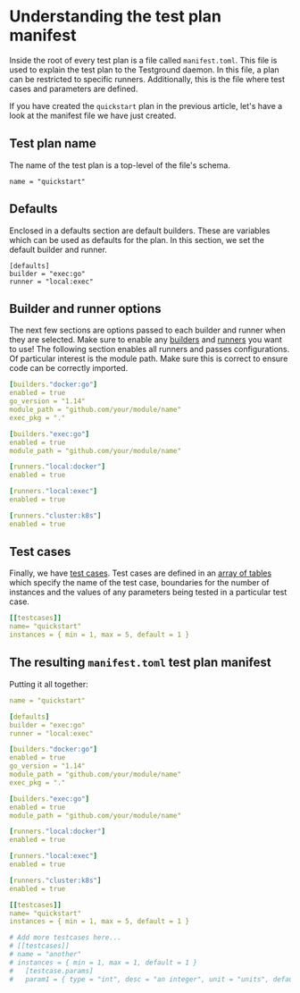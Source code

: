 # Understanding the test plan manifest

Inside the root of every test plan is a file called `manifest.toml`. This file is used to explain the test plan to the Testground daemon. In this file, a plan can be restricted to specific runners. Additionally, this is the file where test cases and parameters are defined.

If you have created the `quickstart` plan in the previous article, let's have a look at the manifest file we have just created.

## Test plan name

The name of the test plan is a top-level of the file's schema.

```text
name = "quickstart"
```

## Defaults

Enclosed in a defaults section are default builders. These are variables which can be used as defaults for the plan. In this section, we set the default builder and runner.

```text
[defaults]
builder = "exec:go"
runner = "local:exec"
```

## Builder and runner options

The next few sections are options passed to each builder and runner when they are selected. Make sure to enable any [builders](../concepts-and-architecture/builders.md#supported-builders) and [runners](../concepts-and-architecture/runners.md#supported-runners) you want to use! The following section enables all runners and passes configurations. Of particular interest is the module path. Make sure this is correct to ensure code can be correctly imported.

```yaml
[builders."docker:go"]
enabled = true
go_version = "1.14"
module_path = "github.com/your/module/name"
exec_pkg = "."

[builders."exec:go"]
enabled = true
module_path = "github.com/your/module/name"

[runners."local:docker"]
enabled = true

[runners."local:exec"]
enabled = true

[runners."cluster:k8s"]
enabled = true
```

## Test cases

Finally, we have [test cases](../concepts-and-architecture/test-structure.md#test-cases). Test cases are defined in an [array of tables](https://github.com/toml-lang/toml#array-of-tables) which specify the name of the test case, boundaries for the number of instances and the values of any parameters being tested in a particular test case.

```yaml
[[testcases]]
name= "quickstart"
instances = { min = 1, max = 5, default = 1 }
```

## The resulting `manifest.toml`  test plan manifest

Putting it all together:

```yaml
name = "quickstart"

[defaults]
builder = "exec:go"
runner = "local:exec"

[builders."docker:go"]
enabled = true
go_version = "1.14"
module_path = "github.com/your/module/name"
exec_pkg = "."

[builders."exec:go"]
enabled = true
module_path = "github.com/your/module/name"

[runners."local:docker"]
enabled = true

[runners."local:exec"]
enabled = true

[runners."cluster:k8s"]
enabled = true

[[testcases]]
name= "quickstart"
instances = { min = 1, max = 5, default = 1 }

# Add more testcases here...
# [[testcases]]
# name = "another"
# instances = { min = 1, max = 1, default = 1 }
#   [testcase.params]
#   param1 = { type = "int", desc = "an integer", unit = "units", default = 3 }
```


